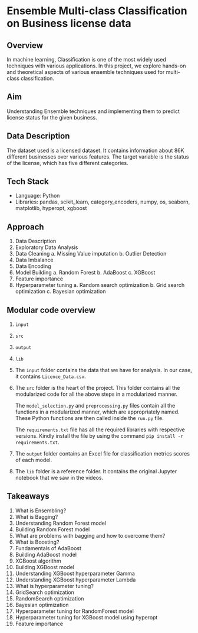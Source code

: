 # Ensemble Multi-class Classification on Business license data

## Overview
In machine learning, Classification is one of the most widely used techniques with various applications. In this project, we explore hands-on and theoretical aspects of various ensemble techniques used for multi-class classification.

## Aim
Understanding Ensemble techniques and implementing them to predict license status for the given business.

## Data Description
The dataset used is a licensed dataset. It contains information about 86K different businesses over various features. The target variable is the status of the license, which has five different categories.

## Tech Stack
- Language: Python
- Libraries: pandas, scikit_learn, category_encoders, numpy, os, seaborn, matplotlib, hyperopt, xgboost

## Approach
1. Data Description
2. Exploratory Data Analysis
3. Data Cleaning
    a. Missing Value imputation
    b. Outlier Detection
4. Data Imbalance
5. Data Encoding
6. Model Building
    a. Random Forest
    b. AdaBoost
    c. XGBoost
7. Feature importance
8. Hyperparameter tuning
    a. Random search optimization
    b. Grid search optimization
    c. Bayesian optimization

## Modular code overview
1. `input`
2. `src`
3. `output`
4. `lib`

1. The `input` folder contains the data that we have for analysis. In our case, it contains `Licence_Data.csv`.
2. The `src` folder is the heart of the project. This folder contains all the modularized code for all the above steps in a modularized manner.

    The `model_selection.py` and `preprocessing.py` files contain all the functions in a modularized manner, which are appropriately named. These Python functions are then called inside the `run.py` file.
    
    The `requirements.txt` file has all the required libraries with respective versions. Kindly install the file by using the command `pip install -r requirements.txt`.
    
3. The `output` folder contains an Excel file for classification metrics scores of each model.
4. The `lib` folder is a reference folder. It contains the original Jupyter notebook that we saw in the videos.

## Takeaways
1. What is Ensembling?
2. What is Bagging?
3. Understanding Random Forest model
4. Building Random Forest model
5. What are problems with bagging and how to overcome them?
6. What is Boosting?
7. Fundamentals of AdaBoost
8. Building AdaBoost model
9. XGBoost algorithm
10. Building XGBoost model
11. Understanding XGBoost hyperparameter Gamma
12. Understanding XGBoost hyperparameter Lambda
13. What is hyperparameter tuning?
14. GridSearch optimization
15. RandomSearch optimization
16. Bayesian optimization
17. Hyperparameter tuning for RandomForest model
18. Hyperparameter tuning for XGBoost model using hyperopt
19. Feature importance
